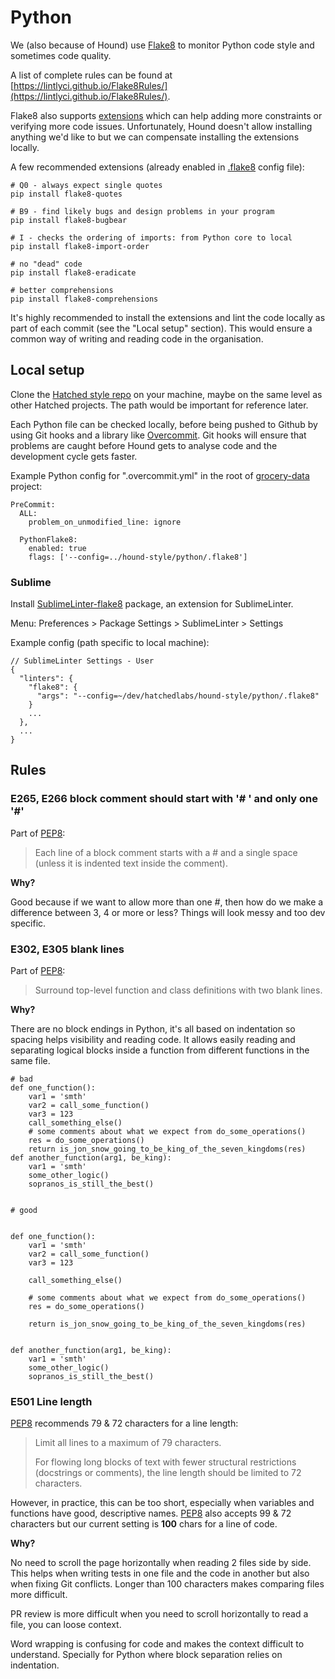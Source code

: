 # Python

We (also because of Hound) use [Flake8](http://flake8.pycqa.org/en/latest/) to monitor Python code style and sometimes code quality.

A list of complete rules can be found at [https://lintlyci.github.io/Flake8Rules/](https://lintlyci.github.io/Flake8Rules/).

Flake8 also supports [extensions](https://github.com/DmytroLitvinov/awesome-flake8-extensions) which can help adding more constraints or verifying more code issues. Unfortunately, Hound doesn't allow installing anything we'd like to but we can compensate installing the extensions locally.

A few recommended extensions (already enabled in [.flake8](.flake8) config file):

```
# Q0 - always expect single quotes
pip install flake8-quotes

# B9 - find likely bugs and design problems in your program
pip install flake8-bugbear

# I - checks the ordering of imports: from Python core to local
pip install flake8-import-order

# no "dead" code
pip install flake8-eradicate

# better comprehensions
pip install flake8-comprehensions
```

It's highly recommended to install the extensions and lint the code locally as part of each commit (see the "Local setup" section). This would ensure a common way of writing and reading code in the organisation.

## Local setup

Clone the [Hatched style repo](https://github.com/hatchedlabs/hound-style) on your machine, maybe on the same level as other Hatched projects. The path would be important for reference later.

Each Python file can be checked locally, before being pushed to Github by using Git hooks and a library like [Overcommit](https://github.com/sds/overcommit). Git hooks will ensure that problems are caught before Hound gets to analyse code and the development cycle gets faster.

Example Python config for ".overcommit.yml" in the root of [grocery-data](https://github.com/hatchedlabs/grocery-data) project:

```
PreCommit:
  ALL:
    problem_on_unmodified_line: ignore

  PythonFlake8:
    enabled: true
    flags: ['--config=../hound-style/python/.flake8']
```

### Sublime

Install [SublimeLinter-flake8](https://github.com/SublimeLinter/SublimeLinter-flake8) package, an extension for SublimeLinter.

Menu: Preferences > Package Settings > SublimeLinter > Settings

Example config (path specific to local machine):

```
// SublimeLinter Settings - User
{
  "linters": {
    "flake8": {
      "args": "--config=~/dev/hatchedlabs/hound-style/python/.flake8"
    }
    ...
  },
  ...
}
```

## Rules

### E265, E266 block comment should start with '# ' and only one '#'

Part of [PEP8](https://www.python.org/dev/peps/pep-0008/#block-comments):

> Each line of a block comment starts with a # and a single space (unless it is indented text inside the comment).

**Why?**

Good because if we want to allow more than one _#_, then how do we make a difference between 3, 4 or more or less? Things will look messy and too dev specific.

### E302, E305 blank lines

Part of [PEP8](https://www.python.org/dev/peps/pep-0008/#blank-lines):

> Surround top-level function and class definitions with two blank lines.

**Why?**

There are no block endings in Python, it's all based on indentation so spacing helps visibility and reading code. It allows easily reading and separating logical blocks inside a function from different functions in the same file.

```
# bad
def one_function():
    var1 = 'smth'
    var2 = call_some_function()
    var3 = 123
    call_something_else()
    # some comments about what we expect from do_some_operations()
    res = do_some_operations()
    return is_jon_snow_going_to_be_king_of_the_seven_kingdoms(res)
def another_function(arg1, be_king):
    var1 = 'smth'
    some_other_logic()
    sopranos_is_still_the_best()


# good


def one_function():
    var1 = 'smth'
    var2 = call_some_function()
    var3 = 123

    call_something_else()

    # some comments about what we expect from do_some_operations()
    res = do_some_operations()

    return is_jon_snow_going_to_be_king_of_the_seven_kingdoms(res)


def another_function(arg1, be_king):
    var1 = 'smth'
    some_other_logic()
    sopranos_is_still_the_best()
```

### E501 Line length

[PEP8](https://www.python.org/dev/peps/pep-0008/#maximum-line-length) recommends 79 & 72 characters for a line length:

>Limit all lines to a maximum of 79 characters.
>
>For flowing long blocks of text with fewer structural restrictions (docstrings or comments), the line length should be limited to 72 characters.

However, in practice, this can be too short, especially when variables and functions have good, descriptive names. [PEP8](https://www.python.org/dev/peps/pep-0008/#maximum-line-length) also accepts 99 & 72 characters but our current setting is **100** chars for a line of code.

**Why?**

No need to scroll the page horizontally when reading 2 files side by side. This helps when writing tests in one file and the code in another but also when fixing Git conflicts. Longer than 100 characters makes comparing files more difficult.

PR review is more difficult when you need to scroll horizontally to read a file, you can loose context.

Word wrapping is confusing for code and makes the context difficult to understand. Specially for Python where block separation relies on indentation.


